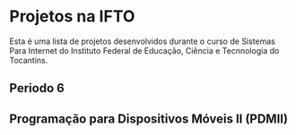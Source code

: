 # Projetos na IFTO

Esta é uma lista de projetos desenvolvidos durante o curso de Sistemas Para Internet do Instituto Federal de Educação, Ciência e Tecnnologia do Tocantins.

## Periodo 6
## Programação para Dispositivos Móveis II (PDMII)
